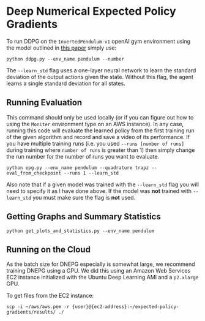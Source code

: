 # Deep Numerical Expected Policy Gradients

To run DDPG on the `InvertedPendulum-v1` openAI gym environment using the model outlined in [this paper](https://arxiv.org/pdf/1802.09477.pdf) simply use:

```
python ddpg.py --env_name pendulum --number
```

The `--learn_std` flag uses a one-layer neural network to learn the standard deviation of the output actions given the state. Without this flag, the agent learns a single standard deviation for all states.


## Running Evaluation

This command should only be used locally (or if you can figure out how to using the `Moniter` environment type on an AWS instance). In any case, running this code will evaluate the learned policy from the first training run of the given algorithm and record and save a video of its performance. If you have multiple training runs (i.e. you used `--runs [number of runs]` during training where `number of runs` is greater than 1) then simply change the run number for the number of runs you want to evaluate.

```
python epg.py --env_name pendulum --quadrature trapz --eval_from_checkpoint --runs 1 --learn_std
```

Also note that if a given model was trained with the `--learn_std` flag you will need to specify it as I have done above. If the model was **not** trained with `--learn_std` you must make sure the flag is **not** used.

## Getting Graphs and Summary Statistics


```
python get_plots_and_statistics.py --env_name pendulum
```

## Running on the Cloud

As the batch size for DNEPG especially is somewhat large, we recommend training DNEPG using a GPU. We did this using an Amazon Web Services EC2 instance initialized with the Ubuntu Deep Learning AMI and a `p2.xlarge` GPU.


To get files from the EC2 instance:
```
scp -i ~/aws/aws.pem -r {user}@{ec2-address}:~/expected-policy-gradients/results/ ./
```
